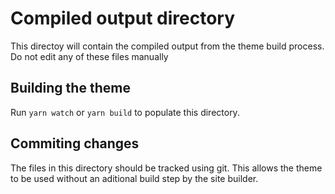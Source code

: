 # Compiled output directory

This directoy will contain the compiled output from the theme build process. Do not edit any of these files manually

## Building the theme

Run `yarn watch` or `yarn build` to populate this directory.

## Commiting changes

The files in this directory should be tracked using git. This allows the theme to be used without an aditional build step by the site builder.
